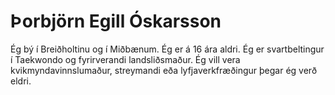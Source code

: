 # Þorbjörn Egill Óskarsson
Ég bý í Breiðholtinu og í Miðbænum.
Ég er á 16 ára aldri.
Ég er svartbeltingur í Taekwondo og fyrirverandi landsliðsmaður.
Ég vill vera kvikmyndavinnslumaður, streymandi eða lyfjaverkfræðingur þegar ég verð eldri.
